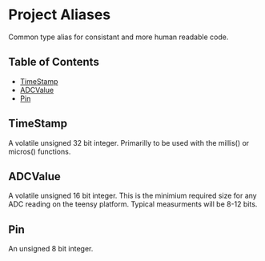 # Project Aliases
Common type alias for consistant and more human readable code.
## Table of Contents
- [TimeStamp](#timestamp)
- [ADCValue](#adcvalue)
- [Pin](#pin)
## TimeStamp
A volatile unsigned 32 bit integer. Primarilly to be used with the millis() or micros() functions.
## ADCValue
A volatile unsigned 16 bit integer. This is the minimium required size for any ADC reading on the teensy platform. Typical measurments will be 8-12 bits.
## Pin
An unsigned 8 bit integer. 